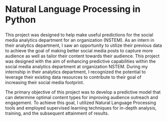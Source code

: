 # Natural Language Processing in Python
### 

This project was designed to help make useful predictions for the social media analytics department for an organization (NSTEM). As an intern in their analytics department, I saw an opportunity to utilize their previous data to achieve the goal of making better social media posts to capture more audience as well as tailor their content towards their audience. 
This project was designed with the aim of enhancing predictive capabilities within the social media analytics department at organization NSTEM. During my internship in their analytics department, I recognized the potential to leverage their existing data resources to contribute to their goal of increasing their social media footprint. 

The primary objective of this project was to develop a predictive model that can determine optimal content types for improving audience outreach and engagement. To achieve this goal, I utilized Natural Language Processing tools and employed supervised learning techniques for in-depth analysis, training, and the subsequent attainment of results.
